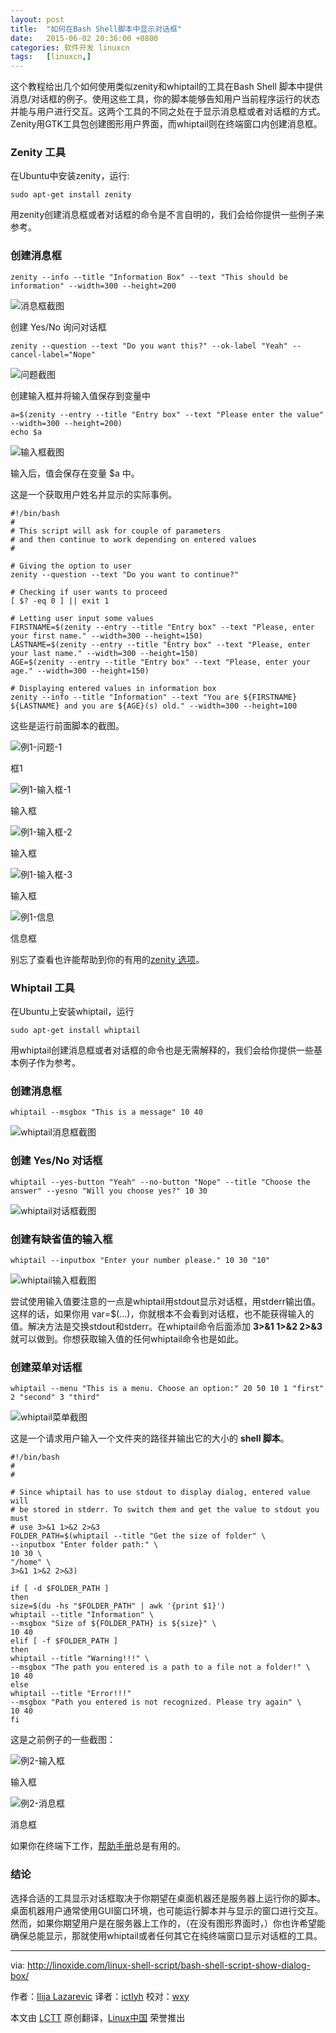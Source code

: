 ```yaml
---
layout: post
title:	"如何在Bash Shell脚本中显示对话框"
date:	2015-06-02 20:36:00 +0800 
categories:	软件开发 linuxcn 
tags:	[linuxcn,]
---
```



这个教程给出几个如何使用类似zenity和whiptail的工具在Bash Shell 脚本中提供消息/对话框的例子。使用这些工具，你的脚本能够告知用户当前程序运行的状态并能与用户进行交互。这两个工具的不同之处在于显示消息框或者对话框的方式。Zenity用GTK工具包创建图形用户界面，而whiptail则在终端窗口内创建消息框。


### Zenity 工具


在Ubuntu中安装zenity，运行:



```
sudo apt-get install zenity

```

用zenity创建消息框或者对话框的命令是不言自明的，我们会给你提供一些例子来参考。


### 创建消息框



```
zenity --info --title "Information Box" --text "This should be information" --width=300 --height=200

```

![消息框截图](/Asserts/Images/album/201506/02/203607qicgni62c99j21n1.png)


创建 Yes/No 询问对话框



```
zenity --question --text "Do you want this?" --ok-label "Yeah" --cancel-label="Nope"

```

![问题截图](/Asserts/Images/album/201506/02/203608pcelm7ldms7meegs.png)


创建输入框并将输入值保存到变量中



```
a=$(zenity --entry --title "Entry box" --text "Please enter the value" --width=300 --height=200)
echo $a

```

![输入框截图](/Asserts/Images/album/201506/02/203608bmjxlj08z1czkl7m.png)


输入后，值会保存在变量 $a 中。


这是一个获取用户姓名并显示的实际事例。



```
#!/bin/bash
#
# This script will ask for couple of parameters
# and then continue to work depending on entered values
#

# Giving the option to user
zenity --question --text "Do you want to continue?"

# Checking if user wants to proceed
[ $? -eq 0 ] || exit 1

# Letting user input some values
FIRSTNAME=$(zenity --entry --title "Entry box" --text "Please, enter your first name." --width=300 --height=150)
LASTNAME=$(zenity --entry --title "Entry box" --text "Please, enter your last name." --width=300 --height=150)
AGE=$(zenity --entry --title "Entry box" --text "Please, enter your age." --width=300 --height=150)

# Displaying entered values in information box
zenity --info --title "Information" --text "You are ${FIRSTNAME} ${LASTNAME} and you are ${AGE}(s) old." --width=300 --height=100

```

这些是运行前面脚本的截图。


![例1-问题-1](/Asserts/Images/album/201506/02/203609r9k2k9yuuxu6b2nb.png)


框1


![例1-输入框-1](/Asserts/Images/album/201506/02/203609t4kkkpap7wr3x3vk.png)


输入框


![例1-输入框-2](/Asserts/Images/album/201506/02/203610q32f72eddflulezu.png)


输入框


![例1-输入框-3](/Asserts/Images/album/201506/02/203610bjii2js1i52g1wiy.png)


输入框


![例1-信息](/Asserts/Images/album/201506/02/203611rlt99g9bl19xt4j3.png)


信息框


别忘了查看也许能帮助到你的有用的[zenity 选项](https://help.gnome.org/users/zenity/stable/)。


### Whiptail 工具


在Ubuntu上安装whiptail，运行



```
sudo apt-get install whiptail

```

用whiptail创建消息框或者对话框的命令也是无需解释的，我们会给你提供一些基本例子作为参考。


### 创建消息框



```
whiptail --msgbox "This is a message" 10 40

```

![whiptail消息框截图](/Asserts/Images/album/201506/02/203611yccjqvp03qqnqvsi.png)


### 创建 Yes/No 对话框



```
whiptail --yes-button "Yeah" --no-button "Nope" --title "Choose the answer" --yesno "Will you choose yes?" 10 30

```

![whiptail对话框截图](/Asserts/Images/album/201506/02/203612wvb7tazmkqhqvzns.png)


### 创建有缺省值的输入框



```
whiptail --inputbox "Enter your number please." 10 30 "10"

```

![whiptail输入框截图](/Asserts/Images/album/201506/02/203613sc4mox2gg4n4m0ws.png)


尝试使用输入值要注意的一点是whiptail用stdout显示对话框，用stderr输出值。这样的话，如果你用 var=$(...)，你就根本不会看到对话框，也不能获得输入的值。解决方法是交换stdout和stderr。在whiptail命令后面添加 **3>&1 1>&2 2>&3** 就可以做到。你想获取输入值的任何whiptail命令也是如此。


### 创建菜单对话框



```
whiptail --menu "This is a menu. Choose an option:" 20 50 10 1 "first" 2 "second" 3 "third"

```

![whiptail菜单截图](/Asserts/Images/album/201506/02/203613plfmkfbo8sfss9kf.png)


这是一个请求用户输入一个文件夹的路径并输出它的大小的 **shell 脚本**。



```
#!/bin/bash
#
#

# Since whiptail has to use stdout to display dialog, entered value will
# be stored in stderr. To switch them and get the value to stdout you must
# use 3>&1 1>&2 2>&3
FOLDER_PATH=$(whiptail --title "Get the size of folder" \
--inputbox "Enter folder path:" \
10 30 \
"/home" \
3>&1 1>&2 2>&3)

if [ -d $FOLDER_PATH ]
then
size=$(du -hs "$FOLDER_PATH" | awk '{print $1}')
whiptail --title "Information" \
--msgbox "Size of ${FOLDER_PATH} is ${size}" \
10 40
elif [ -f $FOLDER_PATH ]
then
whiptail --title "Warning!!!" \
--msgbox "The path you entered is a path to a file not a folder!" \
10 40
else
whiptail --title "Error!!!"
--msgbox "Path you entered is not recognized. Please try again" \
10 40
fi

```

这是之前例子的一些截图：


![例2-输入框](/Asserts/Images/album/201506/02/203614ikvw7a65ru9ic33c.png)


输入框


![例2-消息框](/Asserts/Images/album/201506/02/203614u2gb5oz3ripncon2.png)


消息框


如果你在终端下工作，[帮助手册](http://linux.die.net/man/1/whiptail)总是有用的。


### 结论


选择合适的工具显示对话框取决于你期望在桌面机器还是服务器上运行你的脚本。桌面机器用户通常使用GUI窗口环境，也可能运行脚本并与显示的窗口进行交互。然而，如果你期望用户是在服务器上工作的，（在没有图形界面时，）你也许希望能确保总能显示，那就使用whiptail或者任何其它在纯终端窗口显示对话框的工具。




---


via: <http://linoxide.com/linux-shell-script/bash-shell-script-show-dialog-box/>


作者：[Ilija Lazarevic](http://linoxide.com/author/ilijala/) 译者：[ictlyh](https://github.com/ictlyh) 校对：[wxy](https://github.com/wxy)


本文由 [LCTT](https://github.com/LCTT/TranslateProject) 原创翻译，[Linux中国](http://linux.cn/) 荣誉推出
